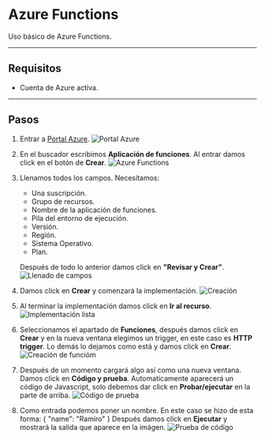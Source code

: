 # Azure Functions
Uso básico de Azure Functions. 

---
## Requisitos
* Cuenta de Azure activa. 

---
## Pasos
1. Entrar a [Portal Azure](https://portal.azure.com).
![Portal Azure](https://github.com/OrtegaRamiro31/P4_AzureFunctions/blob/main/imgs/1.png)
2. En el buscador escribimos **Aplicación de funciones**. Al entrar damos click en el botón de **Crear**.
![Azure Functions](https://github.com/OrtegaRamiro31/P4_AzureFunctions/blob/main/imgs/2.png)

3. Llenamos todos los campos. Necesitamos:
    * Una suscripción.
    * Grupo de recursos.
    * Nombre de la aplicación de funciones.
    * Pila del entorno de ejecución.
    * Versión.
    * Región.
    * Sistema Operativo.
    * Plan.

     Después de todo lo anterior damos click en **"Revisar y Crear"**.
     ![Llenado de campos](https://github.com/OrtegaRamiro31/P4_AzureFunctions/blob/main/imgs/3.png)
4. Damos click en **Crear** y comenzará la implementación.
![Creación](https://github.com/OrtegaRamiro31/P4_AzureFunctions/blob/main/imgs/4.png)

5. Al terminar la implementación damos click en **Ir al recurso**.
![Implementación lista](https://github.com/OrtegaRamiro31/P4_AzureFunctions/blob/main/imgs/5.png)

6. Seleccionamos el apartado de **Funciones**, después damos click en **Crear** y en la nueva ventana elegimos un trigger, en este caso es **HTTP trigger**. Lo demás lo dejamos como está y damos click en **Crear**.
![Creación de funcióm](https://github.com/OrtegaRamiro31/P4_AzureFunctions/blob/main/imgs/6.png)

7. Después de un momento cargará algo así como una nueva ventana. Damos click en **Código y prueba**. Automaticamente aparecerá un código de Javascript, solo debemos dar click en **Probar/ejecutar** en la parte de arriba.
![Código de prueba](https://github.com/OrtegaRamiro31/P4_AzureFunctions/blob/main/imgs/7.png)

8. Como entrada podemos poner un nombre. En este caso se hizo de esta forma: 
{
    "name": "Ramiro"
}
Después damos click en **Ejecutar** y mostrará la salida que aparece en la imágen.
![Prueba de código](https://github.com/OrtegaRamiro31/P4_AzureFunctions/blob/main/imgs/1.png)
